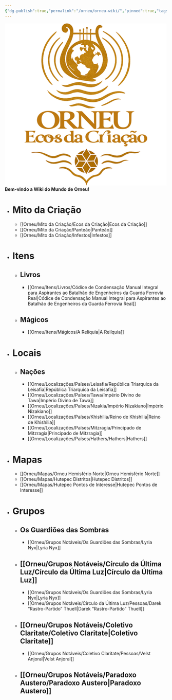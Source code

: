```yaml
---
{"dg-publish":true,"permalink":"/orneu/orneu-wiki/","pinned":true,"tags":["gardenEntry"]}
---
```



![test.png](/img/user/Orneu/Imagens/test.png)
 **Bem-vindo a Wiki do Mundo de Orneu!** 

- # Mito da Criação
    - [[Orneu/Mito da Criação/Ecos da Criação\|Ecos da Criação]]
    - [[Orneu/Mito da Criação/Panteão\|Panteão]]
    - [[Orneu/Mito da Criação/Infestos\|Infestos]]
- # Itens
	- ## Livros
		- [[Orneu/Itens/Livros/Códice de Condensação Manual Integral para Aspirantes ao Batalhão de Engenheiros da Guarda Ferrovia Real\|Códice de Condensação Manual Integral para Aspirantes ao Batalhão de Engenheiros da Guarda Ferrovia Real]]
	- ## Mágicos
		- [[Orneu/Itens/Mágicos/A Relíquia\|A Relíquia]]
- # Locais
	- ## Nações
		- [[Orneu/Localizações/Países/Leisafia/República Triarquica da Leisafia\|República Triarquica da Leisafia]]
		- [[Orneu/Localizações/Países/Tawa/Império Divino de Tawa\|Império Divino de Tawa]]
		- [[Orneu/Localizações/Países/Nizakia/Império Nizakiano\|Império Nizakiano]]
		- [[Orneu/Localizações/Países/Khishilia/Reino de Khishilia\|Reino de Khishilia]]
		- [[Orneu/Localizações/Países/Mitzragia/Principado de Mitzragia\|Principado de Mitzragia]]
		- [[Orneu/Localizações/Países/Hathers/Hathers\|Hathers]]
- # Mapas
	- [[Orneu/Mapas/Orneu Hemisfério Norte\|Orneu Hemisfério Norte]]
	- [[Orneu/Mapas/Hutepec Distritos\|Hutepec Distritos]]
	- [[Orneu/Mapas/Hutepec Pontos de Interesse\|Hutepec Pontos de Interesse]]
- # Grupos
	- ## Os Guardiões das Sombras
		- [[Orneu/Grupos Notáveis/Os Guardiões das Sombras/Lyria Nyx\|Lyria Nyx]]
	- ## [[Orneu/Grupos Notáveis/Círculo da Última Luz/Círculo da Última Luz\|Círculo da Última Luz]]
		- [[Orneu/Grupos Notáveis/Os Guardiões das Sombras/Lyria Nyx\|Lyria Nyx]]
		- [[Orneu/Grupos Notáveis/Círculo da Última Luz/Pessoas/Darek “Rastro-Partido” Thuell\|Darek “Rastro-Partido” Thuell]]
	- ## [[Orneu/Grupos Notáveis/Coletivo Claritate/Coletivo Claritate\|Coletivo Claritate]]
		- [[Orneu/Grupos Notáveis/Coletivo Claritate/Pessoas/Velst Anjoral\|Velst Anjoral]]
	- ## [[Orneu/Grupos Notáveis/Paradoxo Austero/Paradoxo Austero\|Paradoxo Austero]]




